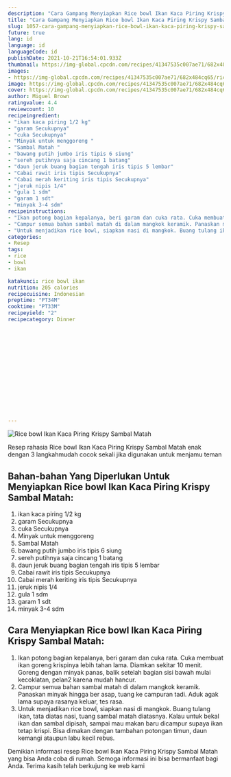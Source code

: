 ```yaml
---
description: "Cara Gampang Menyiapkan Rice bowl Ikan Kaca Piring Krispy Sambal Matah Anti Gagal"
title: "Cara Gampang Menyiapkan Rice bowl Ikan Kaca Piring Krispy Sambal Matah Anti Gagal"
slug: 1057-cara-gampang-menyiapkan-rice-bowl-ikan-kaca-piring-krispy-sambal-matah-anti-gagal
future: true
lang: id
language: id
languageCode: id
publishDate: 2021-10-21T16:54:01.933Z 
thumbnail: https://img-global.cpcdn.com/recipes/41347535c007ae71/682x484cq65/rice-bowl-ikan-kaca-piring-krispy-sambal-matah-foto-resep-utama.png
images:
- https://img-global.cpcdn.com/recipes/41347535c007ae71/682x484cq65/rice-bowl-ikan-kaca-piring-krispy-sambal-matah-foto-resep-utama.png
image: https://img-global.cpcdn.com/recipes/41347535c007ae71/682x484cq65/rice-bowl-ikan-kaca-piring-krispy-sambal-matah-foto-resep-utama.png
cover: https://img-global.cpcdn.com/recipes/41347535c007ae71/682x484cq65/rice-bowl-ikan-kaca-piring-krispy-sambal-matah-foto-resep-utama.png
author: Miguel Brown
ratingvalue: 4.4
reviewcount: 10
recipeingredient:
- "ikan kaca piring 1/2 kg"
- "garam Secukupnya"
- "cuka Secukupnya"
- "Minyak untuk menggoreng "
- "Sambal Matah "
- "bawang putih jumbo iris tipis 6 siung"
- "sereh putihnya saja cincang 1 batang"
- "daun jeruk buang bagian tengah iris tipis 5 lembar"
- "Cabai rawit iris tipis Secukupnya"
- "Cabai merah keriting iris tipis Secukupnya"
- "jeruk nipis 1/4"
- "gula 1 sdm"
- "garam 1 sdt"
- "minyak 3-4 sdm"
recipeinstructions:
- "Ikan potong bagian kepalanya, beri garam dan cuka rata. Cuka membuat ikan goreng krispinya lebih tahan lama. Diamkan sekitar 10 menit. Goreng dengan minyak panas, balik setelah bagian sisi bawah mulai kecoklatan, pelan2 karena mudah hancur."
- "Campur semua bahan sambal matah di dalam mangkok keramik. Panaskan minyak hingga ber asap, tuang ke campuran tadi. Aduk agak lama supaya rasanya keluar, tes rasa."
- "Untuk menjadikan rice bowl, siapkan nasi di mangkok. Buang tulang ikan, tata diatas nasi, tuang sambal matah diatasnya. Kalau untuk bekal ikan dan sambal dipisah, sampai mau makan baru dicampur supaya ikan tetap krispi. Bisa dimakan dengan tambahan potongan timun, daun kemangi ataupun labu kecil rebus."
categories:
- Resep
tags:
- rice
- bowl
- ikan

katakunci: rice bowl ikan 
nutrition: 205 calories
recipecuisine: Indonesian
preptime: "PT34M"
cooktime: "PT33M"
recipeyield: "2"
recipecategory: Dinner


     
    
    
    
    
    
    
    
    
    
    
      
    
---
```



![Rice bowl Ikan Kaca Piring Krispy Sambal Matah](https://img-global.cpcdn.com/recipes/41347535c007ae71/682x484cq65/rice-bowl-ikan-kaca-piring-krispy-sambal-matah-foto-resep-utama.png)

Resep rahasia Rice bowl Ikan Kaca Piring Krispy Sambal Matah  enak dengan 3 langkahmudah cocok sekali jika digunakan untuk menjamu teman

<!--inarticleads1-->

## Bahan-bahan Yang Diperlukan Untuk Menyiapkan Rice bowl Ikan Kaca Piring Krispy Sambal Matah:

1. ikan kaca piring 1/2 kg
1. garam Secukupnya
1. cuka Secukupnya
1. Minyak untuk menggoreng 
1. Sambal Matah 
1. bawang putih jumbo iris tipis 6 siung
1. sereh putihnya saja cincang 1 batang
1. daun jeruk buang bagian tengah iris tipis 5 lembar
1. Cabai rawit iris tipis Secukupnya
1. Cabai merah keriting iris tipis Secukupnya
1. jeruk nipis 1/4
1. gula 1 sdm
1. garam 1 sdt
1. minyak 3-4 sdm



<!--inarticleads2-->

## Cara Menyiapkan Rice bowl Ikan Kaca Piring Krispy Sambal Matah:

1. Ikan potong bagian kepalanya, beri garam dan cuka rata. Cuka membuat ikan goreng krispinya lebih tahan lama. Diamkan sekitar 10 menit. Goreng dengan minyak panas, balik setelah bagian sisi bawah mulai kecoklatan, pelan2 karena mudah hancur.
1. Campur semua bahan sambal matah di dalam mangkok keramik. Panaskan minyak hingga ber asap, tuang ke campuran tadi. Aduk agak lama supaya rasanya keluar, tes rasa.
1. Untuk menjadikan rice bowl, siapkan nasi di mangkok. Buang tulang ikan, tata diatas nasi, tuang sambal matah diatasnya. Kalau untuk bekal ikan dan sambal dipisah, sampai mau makan baru dicampur supaya ikan tetap krispi. Bisa dimakan dengan tambahan potongan timun, daun kemangi ataupun labu kecil rebus.




Demikian informasi  resep Rice bowl Ikan Kaca Piring Krispy Sambal Matah   yang bisa Anda coba di rumah. Semoga informasi ini bisa bermanfaat bagi Anda. Terima kasih telah berkujung ke web kami
